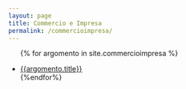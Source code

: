 ```yaml
---
layout: page
title: Commercio e Impresa
permalink: /commercioimpresa/
---
```


<ul>

{% for argomento in site.commercioimpresa %}

  <li>
    <a href="{{argomento.url}}">{{argomento.title}}</a>
    </li>
{%endfor%}

</ul>
